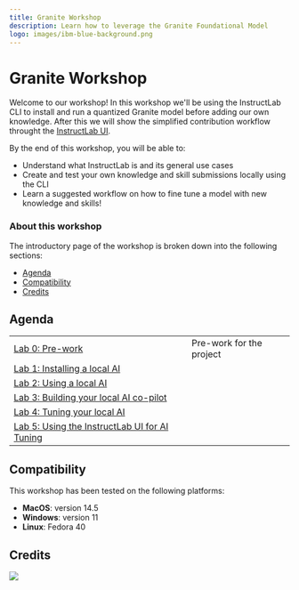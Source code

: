 ```yaml
---
title: Granite Workshop
description: Learn how to leverage the Granite Foundational Model
logo: images/ibm-blue-background.png
---
```


# Granite Workshop

Welcome to our workshop! In this workshop we'll be using the InstructLab CLI to install and run a quantized Granite model before adding our own knowledge.
After this we will show the simplified contribution workflow throught the [InstructLab UI](https://qa.ui.instructlab.ai/).

By the end of this workshop, you will be able to:

* Understand what InstructLab is and its general use cases
* Create and test your own knowledge and skill submissions locally using the CLI
* Learn a suggested workflow on how to fine tune a model with new knowledge and skills!

### About this workshop

The introductory page of the workshop is broken down into the following sections:

* [Agenda](#agenda)
* [Compatibility](#compatibility)
* [Credits](#credits)

## Agenda

|  |  |
| :--- | :--- |
| [Lab 0: Pre-work](pre-work/README.md)  | Pre-work for the project |
| [Lab 1: Installing a local AI](lab-1/README.md) | |
| [Lab 2: Using a local AI](lab-2/README.md) | |
| [Lab 3: Building your local AI co-pilot](lab-3/README.md)| |
| [Lab 4: Tuning your local AI](lab-4/README.md) | |
| [Lab 5: Using the InstructLab UI for AI Tuning](lab-5/README.md) | |

## Compatibility

This workshop has been tested on the following platforms:

* **MacOS**: version 14.5
* **Windows**: version 11
* **Linux**: Fedora 40

## Credits

<img src="https://count.asgharlabs.io/count?p=/main_granite_workshop_page">

